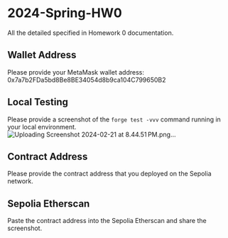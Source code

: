 # 2024-Spring-HW0

All the detailed specified in Homework 0 documentation.

## Wallet Address
Please provide your MetaMask wallet address: 0x7a7b2FDa5bd8Be8BE34054d8b9ca104C799650B2

## Local Testing
Please provide a screenshot of the `forge test -vvv` command running in your local environment.
![Uploading Screenshot 2024-02-21 at 8.44.51 PM.png…]()

## Contract Address
Please provide the contract address that you deployed on the Sepolia network.

## Sepolia Etherscan
Paste the contract address into the Sepolia Etherscan and share the screenshot.
